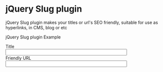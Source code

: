 jQuery Slug plugin
===========
jQuery Slug plugin makes your titles or url's SEO friendly, suitable for use as hyperlinks, in CMS, blog or etc

jQuery Slug plugin  Example 

<form action="index.html" method="get">
    <label for="title">Title</label><br />
    <input type="text" name="title" id="title" style="width: 400px" /><br />
    <label for="slug">Friendly URL</label><br />
    <input type="text" name="slug" id="slug" style="width: 400px" readonly="readonly" />
</form>

<script type="text/javascript" src="https://ajax.googleapis.com/ajax/libs/jquery/1.7.2/jquery.min.js"></script>
<script type="text/javascript" src="jquery.slug.js"></script>

<script type="text/javascript">
    $(function(){
        $('#title').change(function(){
            $("#slug").val($(this).slug());
        });
    });
</script>
